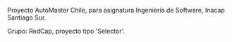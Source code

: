Proyecto AutoMaster Chile, para asignatura Ingeniería de Software, Inacap Santiago Sur.

Grupo: RedCap, proyecto tipo 'Selector'.

